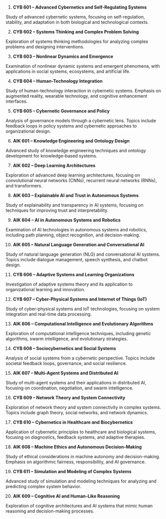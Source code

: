 1.	**CYB 601 – Advanced Cybernetics and Self-Regulating Systems**

Study of advanced cybernetic systems, focusing on self-regulation, stability, and adaptation in both biological and technological contexts.

2.	**CYB 602 – Systems Thinking and Complex Problem Solving**

Exploration of systems thinking methodologies for analyzing complex problems and designing interventions.

3.	**CYB 603 – Nonlinear Dynamics and Emergence**

Examination of nonlinear dynamic systems and emergent phenomena, with applications in social systems, ecosystems, and artificial life.

4.	**CYB 604 – Human-Technology Integration**

Study of human-technology interaction in cybernetic systems. Emphasis on augmented reality, wearable technology, and cognitive enhancement interfaces.

5.	**CYB 605 – Cybernetic Governance and Policy**

Analysis of governance models through a cybernetic lens. Topics include feedback loops in policy systems and cybernetic approaches to organizational design.

6.	**AIK 601 – Knowledge Engineering and Ontology Design**

Advanced study of knowledge engineering techniques and ontology development for knowledge-based systems.

7.	**AIK 602 – Deep Learning Architectures**

Exploration of advanced deep learning architectures, focusing on convolutional neural networks (CNNs), recurrent neural networks (RNNs), and transformers.

8.	**AIK 603 – Explainable AI and Trust in Autonomous Systems**

Study of explainability and transparency in AI systems, focusing on techniques for improving trust and interpretability.

9.	**AIK 604 – AI in Autonomous Systems and Robotics**

Examination of AI technologies in autonomous systems and robotics, including path planning, object recognition, and decision-making.

10.	**AIK 605 – Natural Language Generation and Conversational AI**

Study of natural language generation (NLG) and conversational AI systems. Topics include dialogue management, speech synthesis, and chatbot design.

11.	**CYB 606 – Adaptive Systems and Learning Organizations**

Investigation of adaptive systems theory and its application to organizational learning and innovation.

12.	**CYB 607 – Cyber-Physical Systems and Internet of Things (IoT)**

Study of cyber-physical systems and IoT technologies, focusing on system integration and real-time data processing.

13.	**AIK 606 – Computational Intelligence and Evolutionary Algorithms**

Exploration of computational intelligence techniques, including genetic algorithms, swarm intelligence, and evolutionary strategies.

14.	**CYB 608 – Sociocybernetics and Social Systems**

Analysis of social systems from a cybernetic perspective. Topics include societal feedback loops, governance, and social resilience.

15.	**AIK 607 – Multi-Agent Systems and Distributed AI**

Study of multi-agent systems and their applications in distributed AI, focusing on coordination, negotiation, and swarm intelligence.

16.	**CYB 609 – Network Theory and System Connectivity**

Exploration of network theory and system connectivity in complex systems. Topics include graph theory, social networks, and network dynamics.

17.	**CYB 610 – Cybernetics in Healthcare and Biocybernetics**

Application of cybernetic principles to healthcare and biological systems, focusing on diagnostics, feedback systems, and adaptive therapies.

18.	**AIK 608 – Machine Ethics and Autonomous Decision-Making**

Study of ethical considerations in machine autonomy and decision-making. Emphasis on algorithmic fairness, responsibility, and AI governance.

19.	**CYB 611 – Simulation and Modeling of Complex Systems**

Advanced study of simulation and modeling techniques for analyzing and predicting complex system behavior.

20.	**AIK 609 – Cognitive AI and Human-Like Reasoning**

Exploration of cognitive architectures and AI systems that mimic human reasoning and decision-making processes.